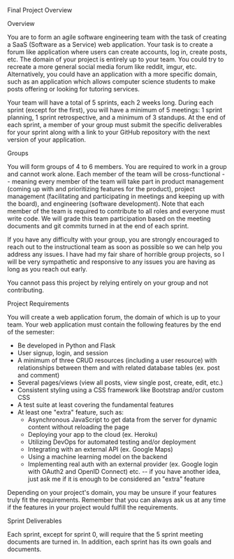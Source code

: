 Final Project Overview

Overview

You are to form an agile software engineering team with the task of creating a SaaS (Software as a Service) web application. Your task is to create a forum like application where users can create accounts, log in, create posts, etc. The domain of your project is entirely up to your team. You could try to recreate a more general social media forum like reddit, imgur, etc. Alternatively, you could have an application with a more specific domain, such as an application which allows computer science students to make posts offering or looking for tutoring services.

Your team will have a total of 5 sprints, each 2 weeks long. During each sprint (except for the first), you will have a minimum of 5 meetings: 1 sprint planning, 1 sprint retrospective, and a minimum of 3 standups. At the end of each sprint, a member of your group must submit the specific deliverables for your sprint along with a link to your GitHub repository with the next version of your application.

Groups

You will form groups of 4 to 6 members. You are required to work in a group and cannot work alone. Each member of the team will be cross-functional -- meaning every member of the team will take part in product management (coming up with and prioritizing features for the product), project management (facilitating and participating in meetings and keeping up with the board), and engineering (software development). Note that each member of the team is required to contribute to all roles and everyone must write code. We will grade this team participation based on the meeting documents and git commits turned in at the end of each sprint.

If you have any difficulty with your group, you are strongly encouraged to reach out to the instructional team as soon as possible so we can help you address any issues. I have had my fair share of horrible group projects, so I will be very sympathetic and responsive to any issues you are having as long as you reach out early.

You cannot pass this project by relying entirely on your group and not contributing.

Project Requirements

You will create a web application forum, the domain of which is up to your team. Your web application must contain the following features by the end of the semester:

- Be developed in Python and Flask
- User signup, login, and session
- A minimum of three CRUD resources (including a user resource) with relationships between them and with related database tables (ex. post and comment)
- Several pages/views (view all posts, view single post, create, edit, etc.)
- Consistent styling using a CSS framework like Bootstrap and/or custom CSS
- A test suite at least covering the fundamental features
- At least one "extra" feature, such as:
    * Asynchronous JavaScript to get data from the server for dynamic content without reloading the page
    * Deploying your app to the cloud (ex. Heroku)
    * Utilizing DevOps for automated testing and/or deployment
    * Integrating with an external API (ex. Google Maps)
    * Using a machine learning model on the backend
    * Implementing real auth with an external provider (ex. Google login with OAuth2 and OpenID Connect) etc. -- if you have another idea, just ask me if it is enough to be considered an "extra" feature

Depending on your project's domain, you may be unsure if your features truly fit the requirements. Remember that you can always ask us at any time if the features in your project would fulfill the requirements.

Sprint Deliverables

Each sprint, except for sprint 0, will require that the 5 sprint meeting documents are turned in. In addition, each sprint has its own goals and documents.
